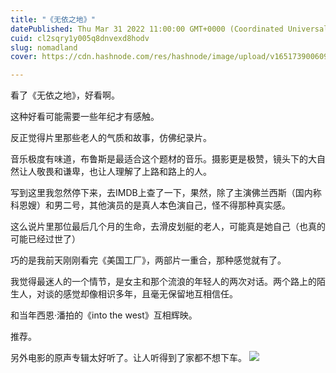 ```yaml
---
title: "《无依之地》"
datePublished: Thu Mar 31 2022 11:00:00 GMT+0000 (Coordinated Universal Time)
cuid: cl2sqry1y005q8dnvexd8hodv
slug: nomadland
cover: https://cdn.hashnode.com/res/hashnode/image/upload/v1651739006095/gluQ3Atrk.jpg

---
```


看了《无依之地》，好看啊。

这种好看可能需要一些年纪才有感触。

反正觉得片里那些老人的气质和故事，仿佛纪录片。

音乐极度有味道，布鲁斯是最适合这个题材的音乐。摄影更是极赞，镜头下的大自然让人敬畏和谦卑，也让人理解了上路和路上的人。

写到这里我忽然停下来，去IMDB上查了一下，果然，除了主演佛兰西斯（国内称科恩嫂）和男二号，其他演员的是真人本色演自己，怪不得那种真实感。

这么说片里那位最后几个月的生命，去滑皮划艇的老人，可能真是她自己（也真的可能已经过世了）

巧的是我前天刚刚看完《美国工厂》，两部片一重合，那种感觉就有了。

我觉得最迷人的一个情节，是女主和那个流浪的年轻人的两次对话。两个路上的陌生人，对谈的感觉却像相识多年，且毫无保留地互相信任。

和当年西恩·潘拍的《into the west》互相辉映。

推荐。

另外电影的原声专辑太好听了。让人听得到了家都不想下车。
![](https://i.imgur.com/lJ9yIat.jpg)
